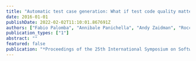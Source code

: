 ```yaml
---
title: "Automatic test case generation: What if test code quality matters?"
date: 2016-01-01
publishDate: 2022-02-02T11:10:01.867691Z
authors: ["Fabio Palomba", "Annibale Panichella", "Andy Zaidman", "Rocco Oliveto", "Andrea De Lucia"]
publication_types: ["1"]
abstract: ""
featured: false
publication: "*Proceedings of the 25th International Symposium on Software Testing and Analysis*"
---
```


